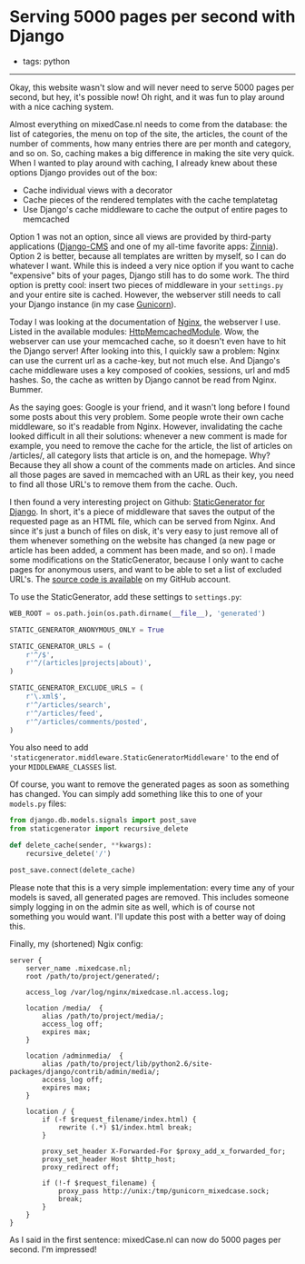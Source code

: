 # Serving 5000 pages per second with Django
- tags: python

---

Okay, this website wasn't slow and will never need to serve 5000 pages per second, but hey, it's possible now! Oh right, and it was fun to play around with a nice caching system.

Almost everything on mixedCase.nl needs to come from the database: the list of categories, the menu on top of the site, the articles, the count of the number of comments, how many entries there are per month and category, and so on. So, caching makes a big difference in making the site very quick. When I wanted to play around with caching, I already knew about these options Django provides out of the box:

* Cache individual views with a decorator
* Cache pieces of the rendered templates with the cache templatetag
* Use Django's cache middleware to cache the output of entire pages to memcached

Option 1 was not an option, since all views are provided by third-party applications ([Django-CMS](https://github.com/divio/django-cms) and one of my all-time favorite apps: [Zinnia](https://github.com/Fantomas42/django-blog-zinnia)). Option 2 is better, because all templates are written by myself, so I can do whatever I want. While this is indeed a very nice option if you want to cache "expensive" bits of your pages, Django still has to do some work. The third option is pretty cool: insert two pieces of middleware in your `settings.py` and your entire site is cached. However, the webserver still needs to call your Django instance (in my case [Gunicorn](http://gunicorn.org/)).

Today I was looking at the documentation of [Nginx](http://wiki.nginx.org/Main), the webserver I use. Listed in the available modules: [HttpMemcachedModule](http://wiki.nginx.org/HttpMemcachedModule). Wow, the webserver can use your memcached cache, so it doesn't even have to hit the Django server! After looking into this, I quickly saw a problem: Nginx can use the current url as a cache-key, but not much else. And Django's cache middleware uses a key composed of cookies, sessions, url and md5 hashes. So, the cache as written by Django cannot be read from Nginx. Bummer.

As the saying goes: Google is your friend, and it wasn't long before I found some posts about this very problem. Some people wrote their own cache middleware, so it's readable from Nginx. However, invalidating the cache looked difficult in all their solutions: whenever a new comment is made for example, you need to remove the cache for the article, the list of articles on /articles/, all category lists that article is on, and the homepage. Why? Because they all show a count of the comments made on articles. And since all those pages are saved in memcached with an URL as their key, you need to find all those URL's to remove them from the cache. Ouch.

I then found a very interesting project on Github: [StaticGenerator for Django](https://github.com/luckythetourist/staticgenerator). In short, it's a piece of middleware that saves the output of the requested page as an HTML file, which can be served from Nginx. And since it's just a bunch of files on disk, it's very easy to just remove all of them whenever something on the website has changed (a new page or article has been added, a comment has been made, and so on). I made some modifications on the StaticGenerator, because I only want to cache pages for anonymous users, and want to be able to set a list of excluded URL's. The [source code is available](https://github.com/kevinrenskers/mixedcase-python/tree/master/project/staticgenerator) on my GitHub account.

To use the StaticGenerator, add these settings to `settings.py`:

```python
WEB_ROOT = os.path.join(os.path.dirname(__file__), 'generated')

STATIC_GENERATOR_ANONYMOUS_ONLY = True

STATIC_GENERATOR_URLS = (
    r'^/$',
    r'^/(articles|projects|about)',
)

STATIC_GENERATOR_EXCLUDE_URLS = (
    r'\.xml$',
    r'^/articles/search',
    r'^/articles/feed',
    r'^/articles/comments/posted',
)
```

You also need to add `'staticgenerator.middleware.StaticGeneratorMiddleware'` to the end of your `MIDDLEWARE_CLASSES` list.

Of course, you want to remove the generated pages as soon as something has changed. You can simply add something like this to one of your `models.py` files:

```python
from django.db.models.signals import post_save
from staticgenerator import recursive_delete

def delete_cache(sender, **kwargs):
    recursive_delete('/')

post_save.connect(delete_cache)
```

Please note that this is a very simple implementation: every time any of your models is saved, all generated pages are removed. This includes someone simply logging in on the admin site as well, which is of course not something you would want. I'll update this post with a better way of doing this.

Finally, my (shortened) Ngix config:

```nginx
server {
    server_name .mixedcase.nl;
    root /path/to/project/generated/;

    access_log /var/log/nginx/mixedcase.nl.access.log;

    location /media/  {
        alias /path/to/project/media/;
        access_log off;
        expires max;
    }

    location /adminmedia/  {
        alias /path/to/project/lib/python2.6/site-packages/django/contrib/admin/media/;
        access_log off;
        expires max;
    }

    location / {
        if (-f $request_filename/index.html) {
            rewrite (.*) $1/index.html break;
        }

        proxy_set_header X-Forwarded-For $proxy_add_x_forwarded_for;
        proxy_set_header Host $http_host;
        proxy_redirect off;

        if (!-f $request_filename) {
            proxy_pass http://unix:/tmp/gunicorn_mixedcase.sock;
            break;
        }
    }
}
```

As I said in the first sentence: mixedCase.nl can now do 5000 pages per second. I'm impressed!
